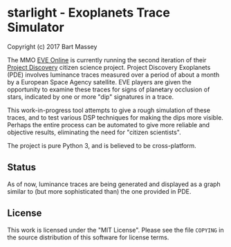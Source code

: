 # starlight - Exoplanets Trace Simulator
Copyright (c) 2017 Bart Massey

The MMO [EVE Online](http://eveonline.com) is currently
running the second iteration of their
[Project Discovery](https://www.eveonline.com/discovery/)
citizen science project. Project Discovery Exoplanets (PDE)
involves luminance traces measured over a period of about a
month by a European Space Agency satellite. EVE players are
given the opportunity to examine these traces for signs of
planetary occlusion of stars, indicated by one or more "dip"
signatures in a trace.

This work-in-progress tool attempts to give a rough
simulation of these traces, and to test various DSP
techniques for making the dips more visible. Perhaps the
entire process can be automated to give more reliable and
objective results, eliminating the need for "citizen
scientists".

The project is pure Python 3, and is believed to be
cross-platform.

## Status

As of now, luminance traces are being generated and
displayed as a graph similar to (but more sophisticated
than) the one provided in PDE.

## License

This work is licensed under the "MIT License".  Please see
the file `COPYING` in the source distribution of this
software for license terms.
